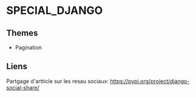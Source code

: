 # SPECIAL_DJANGO

## Themes
- Pagination
## Liens
Partgage d'artticle sur les resau sociaux: https://pypi.org/project/django-social-share/
